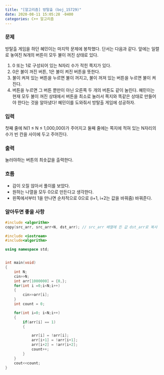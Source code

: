```yaml
---
title: "[알고리즘] 방탈출 (boj_15729)"
date: 2020-08-11 15:05:28 -0400
categories: C++ 알고리즘
---
```


### 문제
방탈출 게임을 하던 혜민이는 마지막 문제에 봉착했다. 단서는 다음과 같다.
앞에는 일렬로 놓여진 N개의 버튼이 모두 불이 꺼진 상태로 있다.
1. 0 또는 1로 구성되어 있는 N자리 수가 적힌 쪽지가 있다.
2. 0은 불이 꺼진 버튼, 1은 불이 켜진 버튼을 뜻한다.
3. 불이 켜져 있는 버튼을 누르면 불이 꺼지고, 불이 꺼져 있는 버튼을 누르면 불이 켜진다.
4. 버튼을 누르면 그 버튼 뿐만이 아닌 오른쪽 두 개의 버튼도 같이 눌린다. 
혜민이는 현재 모두 불이 꺼진 상태에서 버튼을 최소로 눌러서 쪽지와 똑같은 상태로 만들어야 한다는 것을 알아냈다! 혜민이를 도와줘서 방탈출 게임에 성공하자.

### 입력
첫째 줄에 N(1 ≤ N ≤ 1,000,000)가 주어지고 둘째 줄에는 쪽지에 적혀 있는 N자리의 수가 빈 칸을 사이에 두고 주어진다.

### 출력
눌러야하는 버튼의 최솟값을 출력한다.

### 흐름

- 감이 오질 않아서 풀이를 보았다.
- 원하는 나열을 모두 0으로 만든다고 생각한다.
- 왼쪽에서부터 1을 만나면 순차적으로 0으로 (i+1, i+2는 값을 바꿔줌) 바꿔준다.

### 알아두면 좋을 사항

```cpp
#include <algorithm>
copy(src_arr, src_arr+N, dst_arr); // src_arr 배열에 든 값 dst_arr로 복사
```


```cpp
#include <iostream>
#include<algorithm>

using namespace std;


int main(void)
{
    int N;
    cin>>N;
    int arr[1000000] = {0,};
    for(int i =0;i<N;i++)
    {
        cin>>arr[i];
    }
    int count = 0;

    for(int i=0; i<N;i++)
    {
        if(arr[i] == 1)
        {

            arr[i] = !arr[i];
            arr[i+1] = !arr[i+1];
            arr[i+2] = !arr[i+2];
            count++;
        }
    }
    cout<<count;
}

```